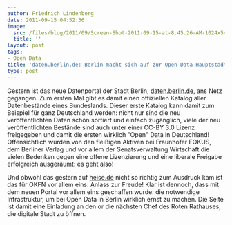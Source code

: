 ```yaml
---
author: Friedrich Lindenberg
date: 2011-09-15 04:52:36
image:
  src: /files/blog/2011/09/Screen-Shot-2011-09-15-at-8.45.26-AM-1024x544.png
  title: ''
layout: post
tags:
- Open Data
title: 'daten.berlin.de: Berlin macht sich auf zur Open Data-Hauptstadt'
type: post
---
```


Gestern ist das neue Datenportal der Stadt Berlin, [daten.berlin.de](http://daten.berlin.de/), ans Netz gegangen. Zum ersten Mal gibt es damit einen offiziellen Katalog aller Datenbestände eines Bundeslands. Dieser erste Katalog kann damit zum Beispiel für ganz Deutschland werden: nicht nur sind die neu veröffentlichten Daten schön sortiert und einfach zugänglich, viele der neu veröffentlichten Bestände sind auch unter einer CC-BY 3.0 Lizenz freigegeben und damit die ersten wirklich "Open" Data in Deutschland! Offensichtlich wurden von den fleißigen Aktiven bei Fraunhofer FOKUS, dem Berliner Verlag und vor allem der Senatsverwaltung Wirtschaft die vielen Bedenken gegen eine offene Lizenzierung und eine liberale Freigabe erfolgreich ausgeräumt: es geht also!

Und obwohl das gestern auf [heise.de](http://www.heise.de/newsticker/meldung/Open-Data-Portal-Berlin-eroeffnet-1342810.html) nicht so richtig zum Ausdruck kam ist das für OKFN vor allem eins: Anlass zur Freude! Klar ist dennoch, dass mit dem neuen Portal vor allem eins geschaffen wurde: die notwendige Infrastruktur, um bei Open Data in Berlin wirklich ernst zu machen. Die Seite ist damit eine Einladung an den or die nächsten Chef des Roten Rathauses, die digitale Stadt zu öffnen.